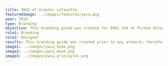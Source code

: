 ```yaml
---
title: YWCA of Greater Lafayette
featuredImage: ../images/features/ywca.png
year: 2019
type: Branding
objective: This branding guide was created for ENGL 419 at Purdue University to benefit an upcoming art gallery for YWCA of Greater Lafayette. The art gallery was to display artwork created by members of YWCA to tell the experiences they’ve encountered. The branding guide was created to lead the rest of the class in their final deliverables; therefore, the language and feeling of the gallery was to be strong, yet sensitive.
role1: Branding
role2: Designer
results: This branding guide was created prior to any artwork; therefore, it was difficult to gauge the color and feeling behind the majority of the artwork. Regardless, the feedback and excitement from YWCA were very positive.
image1: ../images/ywca_home.png
image2: ../images/ywca_mood.png
image3: ../images/ywca_principles.png
---
```

